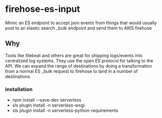 # firehose-es-input
Mimic an ES endpoint to accept json events from things that would usually post to an elastic search _bulk endpoint and send them to AWS firehose

## Why
Tools like filebeat and others are great for shipping logs/events into centralized log systems. They use the open ES protocol for talking to the API. We can expand the range of destinations by doing a transformation from a normal ES _bulk request to firehose to land in a number of destinations.


### installation
- npm install --save-dev serverless
- sls plugin install -n serverless-wsgi
- sls plugin install -n serverless-python-requirements


###
